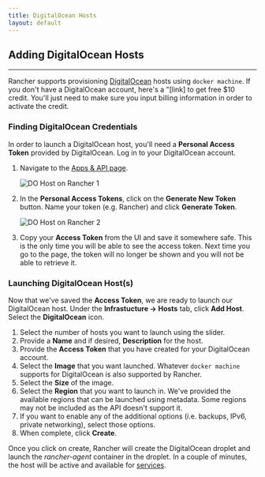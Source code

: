 ```yaml
---
title: DigitalOcean Hosts 
layout: default
---
```


## Adding DigitalOcean Hosts
---

Rancher supports provisioning [DigitalOcean](https://www.digitalocean.com/) hosts using `docker machine`. If you don't have a DigitalOcean account, here's a <span class="highlight">"[link]</span> to get free $10 credit. You'll just need to make sure you input billing information in order to activate the credit.

### Finding DigitalOcean Credentials

In order to launch a DigitalOcean host, you'll need a **Personal Access Token** provided by DigitalOcean. Log in to your DigitalOcean account. 

1. Navigate to the [Apps & API page](https://cloud.digitalocean.com/settings/applications). 

    ![DO Host on Rancher 1]({{site.baseurl}}/img/rancher_do_1.png)

2. In the **Personal Access Tokens**, click on the **Generate New Token** button. Name your token (e.g. Rancher) and click **Generate Token**.

    ![DO Host on Rancher 2]({{site.baseurl}}/img/rancher_do_2.png)

3. Copy your **Access Token** from the UI and save it somewhere safe. This is the only time you will be able to see the access token. Next time you go to the page, the token will no longer be shown and you will not be able to retrieve it.

### Launching DigitalOcean Host(s)

Now that we've saved the **Access Token**, we are ready to launch our DigitalOcean host. Under the **Infrastucture -> Hosts** tab, click **Add Host**. Select the **DigitalOcean** icon. 

1. Select the number of hosts you want to launch using the slider.
2. Provide a **Name** and if desired, **Description** for the host.
3. Provide the **Access Token** that you have created for your DigitalOcean account.
4. Select the **Image** that you want launched. Whatever `docker machine` supports for DigitalOcean is also supported by Rancher.
5. Select the **Size** of the image. 
6. Select the **Region** that you want to launch in. We've provided the available regions that can be launched using metadata. Some regions may not be included as the API doesn't support it.
7. If you want to enable any of the additional options (i.e. backups, IPv6, private networking), select those options.
8. When complete, click **Create**. 

Once you click on create, Rancher will create the DigitalOcean droplet and launch the _rancher-agent_ container in the droplet. In a couple of minutes, the host will be active and available for [services]({{site.baseurl}}/docs/services/).
